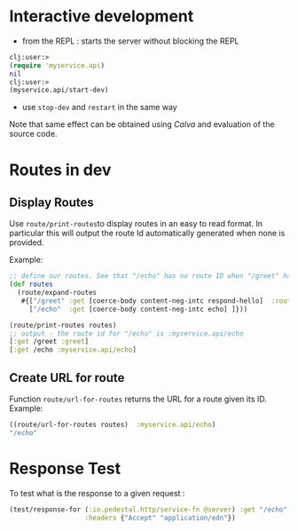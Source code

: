 
# Interactive development

- from the REPL : starts the server without blocking the REPL
```clojure
clj꞉user꞉> 
(require 'myservice.api)
nil
clj꞉user꞉> 
(myservice.api/start-dev)
``` 
- use `stop-dev` and `restart` in the same way

Note that same effect can be obtained using *Calva* and evaluation of the source code.

# Routes in dev


## Display Routes

Use `route/print-routes`to display routes in an easy to read format. In particular this will output the route Id automatically generated when none is provided.

Example:
```clojure
;; define our routes. See that "/echo" has no route ID when "/greet" has one (:greet)
(def routes
  (route/expand-routes
   #{["/greet" :get [coerce-body content-neg-intc respond-hello]  :route-name :greet]
     ["/echo"  :get [coerce-body content-neg-intc echo] ]}))

(route/print-routes routes)
;; output - the route id for "/echo" is :myservice.api/echo
[:get /greet :greet]
[:get /echo :myservice.api/echo]    
```

## Create URL for route

Function `route/url-for-routes` returns the URL for a route given its ID.
Example:
```clojure
((route/url-for-routes routes)  :myservice.api/echo)
"/echo"
```

# Response Test

To test what is the response to a given request :

```clojure
(test/response-for (:io.pedestal.http/service-fn @server) :get "/echo"
                   :headers {"Accept" "application/edn"})
```                   